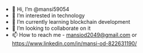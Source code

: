 - 👋 Hi, I’m @mansi59054
- 👀 I’m interested in technology
- 🌱 I’m currently learning blockchain development
- 💞️ I’m looking to collaborate on it
- 📫 How to reach me - mansiod2049@gmail.com or https://www.linkedin.com/in/mansi-od-822631190/

<!---
mansi59054/mansi59054 is a ✨ special ✨ repository because its `README.md` (this file) appears on your GitHub profile.
You can click the Preview link to take a look at your changes.
--->
